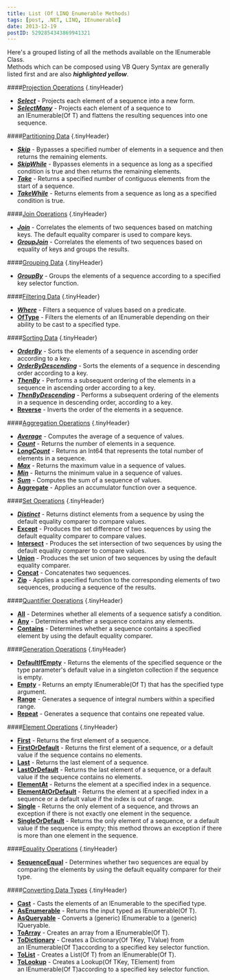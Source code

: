 ```yaml
---
title: List (Of LINQ Enumerable Methods)
tags: [post, .NET, LINQ, IEnumerable]
date: 2013-12-19
postID: 5292854343869941321
---
```


<div><Style type="text/css">
strong em {
    background: yellow
}
</style></div>

Here's a grouped listing of all the methods available on the IEnumerable Class.  
Methods which can be composed using VB Query Syntax are generally listed first and are also ***highlighted yellow***.  

####[Projection Operations](http://msdn.microsoft.com/en-us/library/bb546168.aspx) {.tinyHeader}  
* [***Select***](http://msdn.microsoft.com/en-us/library/bb548891(v=vs.110).aspx#) - Projects each element of a sequence into a new form.
* [***SelectMany***](http://msdn.microsoft.com/en-us/library/bb534336(v=vs.110).aspx#) - Projects each element of a sequence to an IEnumerable(Of T) and flattens the resulting sequences into one sequence.

####[Partitioning Data](http://msdn.microsoft.com/en-us/library/bb546164.aspx) {.tinyHeader}   
* [***Skip***](http://msdn.microsoft.com/en-us/library/bb358985(v=vs.110).aspx#) - Bypasses a specified number of elements in a sequence and then returns the remaining elements.
* [***SkipWhile***](http://msdn.microsoft.com/en-us/library/bb549075(v=vs.110).aspx#) - Bypasses elements in a sequence as long as a specified condition is true and then returns the remaining elements.
* [***Take***](http://msdn.microsoft.com/en-us/library/bb503062(v=vs.110).aspx#) - Returns a specified number of contiguous elements from the start of a sequence.
* [***TakeWhile***](http://msdn.microsoft.com/en-us/library/bb534804(v=vs.110).aspx#) - Returns elements from a sequence as long as a specified condition is true.

####[Join Operations](http://msdn.microsoft.com/en-us/library/bb397908.aspx) {.tinyHeader}   
* [***Join***](http://msdn.microsoft.com/en-us/library/bb534675(v=vs.110).aspx#) - Correlates the elements of two sequences based on matching keys. The default equality comparer is used to compare keys.
* [***GroupJoin***](http://msdn.microsoft.com/en-us/library/bb534297(v=vs.110).aspx#) - Correlates the elements of two sequences based on equality of keys and groups the results.

####[Grouping Data](http://msdn.microsoft.com/en-us/library/bb546139.aspx) {.tinyHeader}   
* [***GroupBy***](http://msdn.microsoft.com/en-us/library/bb534501(v=vs.110).aspx#) - Groups the elements of a sequence according to a specified key selector function.

####[Filtering Data](http://msdn.microsoft.com/en-us/library/bb546161.aspx) {.tinyHeader}   
* [***Where***](http://msdn.microsoft.com/en-us/library/bb534803(v=vs.110).aspx#) - Filters a sequence of values based on a predicate.
* [**OfType**](http://msdn.microsoft.com/en-us/library/bb360913(v=vs.110).aspx#) - Filters the elements of an IEnumerable depending on their ability to be cast to a specified type.

####[Sorting Data](http://msdn.microsoft.com/en-us/library/bb546145.aspx) {.tinyHeader}   
* [***OrderBy***](http://msdn.microsoft.com/en-us/library/bb534966(v=vs.110).aspx#) - Sorts the elements of a sequence in ascending order according to a key.
* [***OrderByDescending***](http://msdn.microsoft.com/en-us/library/bb534855(v=vs.110).aspx#) - Sorts the elements of a sequence in descending order according to a key.
* [***ThenBy***](http://msdn.microsoft.com/en-us/library/bb534743(v=vs.110).aspx#) - Performs a subsequent ordering of the elements in a sequence in ascending order according to a key.
* [***ThenByDescending***](http://msdn.microsoft.com/en-us/library/bb534736(v=vs.110).aspx#) - Performs a subsequent ordering of the elements in a sequence in descending order, according to a key.
* [**Reverse**](http://msdn.microsoft.com/en-us/library/bb358497(v=vs.110).aspx#) - Inverts the order of the elements in a sequence.

####[Aggregation Operations](http://msdn.microsoft.com/en-us/library/bb546138.aspx) {.tinyHeader}   
* [***Average***](http://msdn.microsoft.com/en-us/library/bb354760(v=vs.110).aspx#) - Computes the average of a sequence of values.
* [***Count***](http://msdn.microsoft.com/en-us/library/bb338038(v=vs.110).aspx#) - Returns the number of elements in a sequence.
* [***LongCount***](http://msdn.microsoft.com/en-us/library/bb353539(v=vs.110).aspx#) - Returns an Int64 that represents the total number of elements in a sequence.
* [***Max***](http://msdn.microsoft.com/en-us/library/bb335614(v=vs.110).aspx#) - Returns the maximum value in a sequence of values.
* [***Min***](http://msdn.microsoft.com/en-us/library/bb298087(v=vs.110).aspx#) - Returns the minimum value in a sequence of values.
* [***Sum***](http://msdn.microsoft.com/en-us/library/bb298138(v=vs.110).aspx#) - Computes the sum of a sequence of values.
* [**Aggregate**](http://msdn.microsoft.com/en-us/library/bb548651(v=vs.110).aspx#) - Applies an accumulator function over a sequence.

####[Set Operations](http://msdn.microsoft.com/en-us/library/bb546153.aspx) {.tinyHeader}   
* [***Distinct***](http://msdn.microsoft.com/en-us/library/bb348436(v=vs.110).aspx#) - Returns distinct elements from a sequence by using the default equality comparer to compare values.
* [**Except**](http://msdn.microsoft.com/en-us/library/bb300779(v=vs.110).aspx#) - Produces the set difference of two sequences by using the default equality comparer to compare values.
* [**Intersect**](http://msdn.microsoft.com/en-us/library/bb460136(v=vs.110).aspx#) - Produces the set intersection of two sequences by using the default equality comparer to compare values.
* [**Union**](http://msdn.microsoft.com/en-us/library/bb341731(v=vs.110).aspx#) - Produces the set union of two sequences by using the default equality comparer.
* [**Concat**](http://msdn.microsoft.com/en-us/library/bb302894(v=vs.110).aspx#) - Concatenates two sequences.
* [**Zip**](http://msdn.microsoft.com/en-us/library/dd267698(v=vs.110).aspx#) - Applies a specified function to the corresponding elements of two sequences, producing a sequence of the results.

####[Quantifier Operations](http://msdn.microsoft.com/en-us/library/bb546128.aspx) {.tinyHeader}   
* [**All**](http://msdn.microsoft.com/en-us/library/bb548541(v=vs.110).aspx#) - Determines whether all elements of a sequence satisfy a condition.
* [**Any**](http://msdn.microsoft.com/en-us/library/bb337697(v=vs.110).aspx#) - Determines whether a sequence contains any elements.
* [**Contains**](http://msdn.microsoft.com/en-us/library/bb352880(v=vs.110).aspx#) - Determines whether a sequence contains a specified element by using the default equality comparer.

####[Generation Operations](http://msdn.microsoft.com/en-us/library/bb546129.aspx) {.tinyHeader}   
* [**DefaultIfEmpty**](http://msdn.microsoft.com/en-us/library/bb360179(v=vs.110).aspx#) - Returns the elements of the specified sequence or the type parameter's default value in a singleton collection if the sequence is empty.
* [**Empty**](http://msdn.microsoft.com/en-us/library/bb341042(v=vs.110).aspx#) - Returns an empty IEnumerable(Of T) that has the specified type argument.
* [**Range**](http://msdn.microsoft.com/en-us/library/system.linq.enumerable.range(v=vs.110).aspx#) - Generates a sequence of integral numbers within a specified range.
* [**Repeat**](http://msdn.microsoft.com/en-us/library/bb348899(v=vs.110).aspx#) - Generates a sequence that contains one repeated value.

####[Element Operations](http://msdn.microsoft.com/en-us/library/bb546140.aspx) {.tinyHeader}   
* [**First**](http://msdn.microsoft.com/en-us/library/bb291976(v=vs.110).aspx#) - Returns the first element of a sequence.
* [**FirstOrDefault**](http://msdn.microsoft.com/en-us/library/bb340482(v=vs.110).aspx#) - Returns the first element of a sequence, or a default value if the sequence contains no elements.
* [**Last**](http://msdn.microsoft.com/en-us/library/bb358775(v=vs.110).aspx#) - Returns the last element of a sequence.
* [**LastOrDefault**](http://msdn.microsoft.com/en-us/library/bb301849(v=vs.110).aspx#) - Returns the last element of a sequence, or a default value if the sequence contains no elements.
* [**ElementAt**](http://msdn.microsoft.com/en-us/library/bb299233(v=vs.110).aspx#) - Returns the element at a specified index in a sequence.
* [**ElementAtOrDefault**](http://msdn.microsoft.com/en-us/library/bb494386(v=vs.110).aspx#) - Returns the element at a specified index in a sequence or a default value if the index is out of range.
* [**Single**](http://msdn.microsoft.com/en-us/library/bb155325(v=vs.110).aspx#) - Returns the only element of a sequence, and throws an exception if there is not exactly one element in the sequence.
* [**SingleOrDefault**](http://msdn.microsoft.com/en-us/library/bb342451(v=vs.110).aspx#) - Returns the only element of a sequence, or a default value if the sequence is empty; this method throws an exception if there is more than one element in the sequence.

####[Equality Operations](http://msdn.microsoft.com/en-us/library/bb546160.aspx) {.tinyHeader}   
* [**SequenceEqual**](http://msdn.microsoft.com/en-us/library/bb348567(v=vs.110).aspx#) - Determines whether two sequences are equal by comparing the elements by using the default equality comparer for their type.

####[Converting Data Types](http://msdn.microsoft.com/en-us/library/bb546162.aspx) {.tinyHeader}   
* [**Cast**](http://msdn.microsoft.com/en-us/library/bb341406(v=vs.110).aspx#) - Casts the elements of an IEnumerable to the specified type.
* [**AsEnumerable**](http://msdn.microsoft.com/en-us/library/bb335435(v=vs.110).aspx#) - Returns the input typed as IEnumerable(Of T).
* [**AsQueryable**](http://msdn.microsoft.com/en-us/library/system.linq.iqueryable.aspx) - Converts a (generic) IEnumerable to a (generic) IQueryable.
* [**ToArray**](http://msdn.microsoft.com/en-us/library/bb298736(v=vs.110).aspx#) - Creates an array from a IEnumerable(Of T).
* [**ToDictionary**](http://msdn.microsoft.com/en-us/library/bb549277(v=vs.110).aspx#) - Creates a Dictionary(Of TKey, TValue) from an IEnumerable(Of T)according to a specified key selector function.
* [**ToList**](http://msdn.microsoft.com/en-us/library/bb342261(v=vs.110).aspx#) - Creates a List(Of T) from an IEnumerable(Of T).
* [**ToLookup**](http://msdn.microsoft.com/en-us/library/bb549073(v=vs.110).aspx#) - Creates a Lookup(Of TKey, TElement) from an IEnumerable(Of T)according to a specified key selector function.



